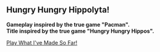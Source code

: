 ## Hungry Hungry Hippolyta!
**Gameplay inspired by the true game "Pacman".  
Title inspired by the true game "Hungry Hungry Hippos".**

[Play What I've Made So Far!](http://rserrano169.github.io/HungryHungryHippolyta/html/hhh.html)
